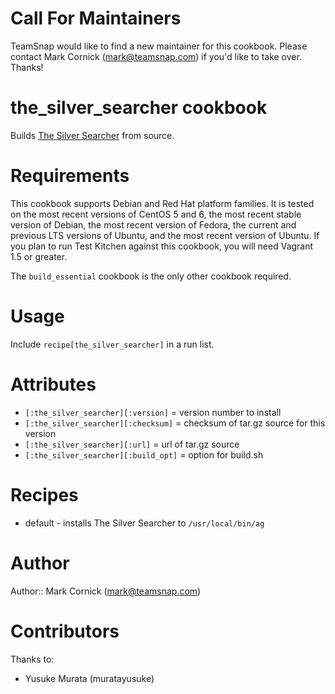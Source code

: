 # Call For Maintainers

TeamSnap would like to find a new maintainer for this cookbook. Please
contact Mark Cornick (<mark@teamsnap.com>) if you'd like to take over.
Thanks!

# the_silver_searcher cookbook

Builds [The Silver Searcher](https://github.com/ggreer/the_silver_searcher)
from source.

# Requirements

This cookbook supports Debian and Red Hat platform families. It is
tested on the most recent versions of CentOS 5 and 6, the most recent
stable version of Debian, the most recent version of Fedora, the current
and previous LTS versions of Ubuntu, and the most recent version of
Ubuntu. If you plan to run Test Kitchen against this cookbook, you will
need Vagrant 1.5 or greater.

The `build_essential` cookbook is the only other cookbook required.

# Usage

Include `recipe[the_silver_searcher]` in a run list.

# Attributes

* `[:the_silver_searcher][:version]` = version number to install
* `[:the_silver_searcher][:checksum]` = checksum of tar.gz source for this version
* `[:the_silver_searcher][:url]` = url of tar.gz source
* `[:the_silver_searcher][:build_opt]` = option for build.sh

# Recipes

* default - installs The Silver Searcher to `/usr/local/bin/ag`

# Author

Author:: Mark Cornick (<mark@teamsnap.com>)

# Contributors

Thanks to:

* Yusuke Murata (muratayusuke)
